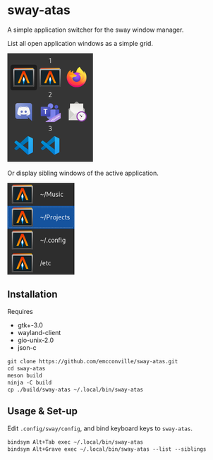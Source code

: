 sway-atas
================================================================================

A simple application switcher for the sway window manager.

List all open application windows as a simple grid.

![grid](_img/sway-atas_grid.png)

Or display sibling windows of the active application.

![list](_img/sway-atas_list.png)


Installation
--------------------------------------------------------------------------------

Requires

 - gtk+-3.0
 - wayland-client
 - gio-unix-2.0
 - json-c

```
git clone https://github.com/emcconville/sway-atas.git
cd sway-atas
meson build
ninja -C build
cp ./build/sway-atas ~/.local/bin/sway-atas
```

Usage & Set-up
--------------------------------------------------------------------------------

Edit `.config/sway/config`, and bind keyboard keys to `sway-atas`.

```
bindsym Alt+Tab exec ~/.local/bin/sway-atas
bindsym Alt+Grave exec ~/.local/bin/sway-atas --list --siblings
```

 